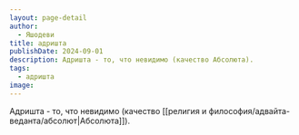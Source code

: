 ```yaml
---
layout: page-detail
author:
  - Яшодеви
title: адришта
publishDate: 2024-09-01
description: Адришта - то, что невидимо (качество Абсолюта).
tags:
  - адришта
image:
---
```

Адришта - то, что невидимо (качество [[религия и философия/адвайта-веданта/абсолют|Абсолюта]]).


